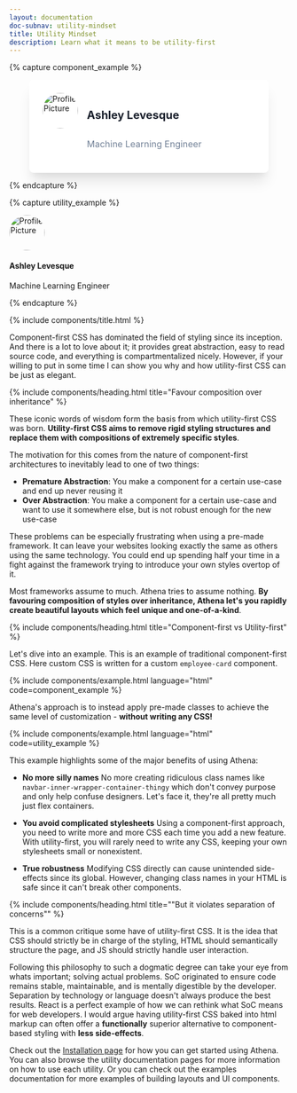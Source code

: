 ```yaml
---
layout: documentation
doc-subnav: utility-mindset
title: Utility Mindset
description: Learn what it means to be utility-first
---
```


{% capture component_example %}

<div class="employee-card">
  <div class="employee-card-profile-pic-wrapper">
    <img
      class="profile-pic"
      src="/images/profile_pic.jpg"
      alt="Profile Picture"
    />
  </div>
  <div class="employee-card--content">
    <h4 class="employee-card-name">Ashley Levesque</h4>
    <p class="employee-card-job">Machine Learning Engineer</p>
  </div>
</div>

<style>
  .employee-card {
    display: flex;
    max-width: 24rem;
    margin: 0 auto;
    padding: 1.5rem;
    border-radius: 0.5rem;
    background-color: #fff;
    box-shadow: 0 20px 25px -5px rgba(0, 0, 0, 0.1), 0 10px 10px -5px rgba(0, 0, 0, 0.04);
  }
  .employee-card-profile-pic-wrapper {
    flex-shrink: 0;
    margin-right: 1rem;
  }
  .profile-pic {
    height: 4rem;
    width: 4rem;
    border-radius: 48px;
  }
  .employee-card-content {
    margin-left: 1.5rem;
    padding-top: 0.25rem;
  }
  .employee-card-name {
    color: #1a202c;
    font-size: 1.25rem;
    line-height: 1.25;
  }
  .employee-card-job {
    color: #718096;
    font-size: 1rem;
    line-height: 1.5;
  }
</style>

{% endcapture %}

{% capture utility_example %}

<div class="flex max-w-24 mh-auto p-5 rounded-md bg-white-500 shadow-lg">
  <div class="flex-shrink mr-4">
    <img
      class="profile-pic"
      src="/images/profile_pic.jpg"
      alt="Profile Picture"
    />
  </div>
  <div class="ml-1">
    <h4 class="font-lg text-dark-grey-900">Ashley Levesque</h4>
    <p class="text-grey-600 font-md">Machine Learning Engineer</p>
  </div>
</div>

{% endcapture %}

{% include components/title.html %}

Component-first CSS has dominated the field of styling since its inception. And there is a lot to love about it; it provides great abstraction, easy to read source code, and everything is compartmentalized nicely. However, if your willing to put in some time I can show you why and how utility-first CSS can be just as elegant.

{% include components/heading.html  title="Favour composition over inheritance" %}

These iconic words of wisdom form the basis from which utility-first CSS was born. **Utility-first CSS aims to remove rigid styling structures and replace them with compositions of extremely specific styles**.

The motivation for this comes from the nature of component-first architectures to inevitably lead to one of two things:

- **Premature Abstraction**: You make a component for a certain use-case and end up never reusing it
- **Over Abstraction**: You make a component for a certain use-case and want to use it somewhere else, but is not robust enough for the new use-case

These problems can be especially frustrating when using a pre-made framework. It can leave your websites looking exactly the same as others using the same technology. You could end up spending half your time in a fight against the framework trying to introduce your own styles overtop of it.

Most frameworks assume to much. Athena tries to assume nothing. **By favouring composition of styles over inheritance, Athena let's you rapidly create beautiful layouts which feel unique and one-of-a-kind**.

{% include components/heading.html  title="Component-first vs Utility-first" %}

Let's dive into an example. This is an example of traditional component-first CSS. Here custom CSS is written for a custom `employee-card` component.

{% include components/example.html language="html" code=component_example %}

Athena's approach is to instead apply pre-made classes to achieve the same level of customization - **without writing any CSS!**

{% include components/example.html language="html" code=utility_example %}

This example highlights some of the major benefits of using Athena:

- **No more silly names** No more creating ridiculous class names like `navbar-inner-wrapper-container-thingy` which don't convey purpose and only help confuse designers. Let's face it, they're all pretty much just flex containers.

- **You avoid complicated stylesheets** Using a component-first approach, you need to write more and more CSS each time you add a new feature. With utility-first, you will rarely need to write any CSS, keeping your own stylesheets small or nonexistent.

- **True robustness** Modifying CSS directly can cause unintended side-effects since its global. However, changing class names in your HTML is safe since it can't break other components.

{% include components/heading.html  title="\"But it violates separation of concerns\"" %}

This is a common critique some have of utility-first CSS. It is the idea that CSS should strictly be in charge of the styling, HTML should semantically structure the page, and JS should strictly handle user interaction.

Following this philosophy to such a dogmatic degree can take your eye from whats important; solving actual problems. SoC originated to ensure code remains stable, maintainable, and is mentally digestible by the developer. Separation by technology or language doesn't always produce the best results. React is a perfect example of how we can rethink what SoC means for web developers. I would argue having utility-first CSS baked into html markup can often offer a **functionally** superior alternative to component-based styling with **less side-effects**.

Check out the [Installation page](/documentation/installation.html) for how you can get started using Athena. You can also browse the utility documentation pages for more information on how to use each utility. Or you can check out the examples documentation for more examples of building layouts and UI components.
